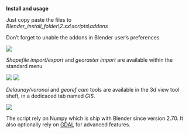 **Install and usage**

Just copy paste the files to  
*Blender_install_folder\2.xx\scripts\addons*

Don’t forget to unable the addons in Blender user’s preferences

![](https://raw.githubusercontent.com/wiki/domlysz/blenderGIS/images/enable_addons.jpeg)

*Shapefile import/export* and *georaster import* are available within the standard menu

![](https://raw.githubusercontent.com/wiki/domlysz/blenderGIS/images/menu_import.jpg)
![](https://raw.githubusercontent.com/wiki/domlysz/blenderGIS/images/menu_export.jpg)

*Delaunay/voronoi* and *georef cam* tools are available in the 3d view tool sheft, in a dedicaced tab named *GIS*.

![](https://raw.githubusercontent.com/wiki/domlysz/blenderGIS/images/tools_tab_gis.jpeg)

The script rely on Numpy which is ship with Blender since version 2.70. It also optionally rely on [GDAL](https://github.com/domlysz/BlenderGIS/wiki/3.6-How-to-install-GDAL) for advanced features.